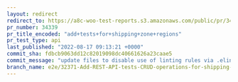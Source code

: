 ```yaml
---
layout: redirect
redirect_to: https://a8c-woo-test-reports.s3.amazonaws.com/public/pr/34339/api/index.html
pr_number: 34339
pr_title_encoded: "add+tests+for+shipping+zone+regions"
pr_test_type: api
last_published: "2022-08-17 09:13:21 +0000"
commit_sha: fdbcb9063dd12c82019098dc40661626a23caae5
commit_message: "update files to disable use of linting rules via .elintrc.js rather t…"
branch_name: e2e/32371-Add-REST-API-tests-CRUD-operations-for-shipping-zone-regions-and-shipping-methods
---
```

